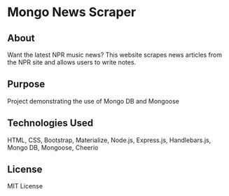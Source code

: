 # Mongo News Scraper

## About 
Want the latest NPR music news? This website scrapes news articles from the NPR site and allows users to write notes. 

## Purpose
Project demonstrating the use of Mongo DB and Mongoose

## Technologies Used
HTML, CSS, Bootstrap, Materialize, Node.js, Express.js, Handlebars.js, Mongo DB, Mongoose, Cheerio

## License 
MIT License
